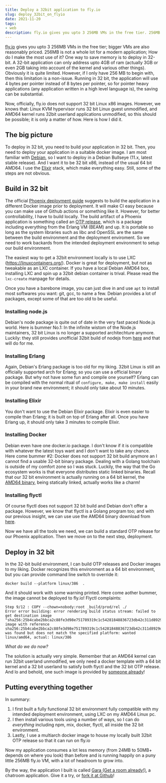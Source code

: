 ```yaml
---
title: Deploy a 32bit application to fly.io
slug: deploy_32bit_on_flyio
date: 2021-11-20
tags:
- web
description: fly.io gives you upto 3 256MB VMs in the free tier. 256MB is not a whole lot for a modern application; How to make the most use of it? You may want to deploy in 32 bit. 
---
```


[fly.io](https://fly.io) gives you upto 3 256MB VMs in the free tier; bigger VMs are also reasonably priced. 256MB is not a whole lot for a modern application; How do I make the most use of it? One way to save memory is to deploy in 32-bit. A 32-bit application can only address upto 4GB of ram (actually 3GB or even 2GB taking into account of the kernel and various other things). Obviously it is quite limited. However, if I only have 256 MB to begin with, then this limitation is a non-issue. Running in 32 bit, the application will use 4 bytes per pointer instead of 8 bytes per pointer, so for pointer heavy applications (any application written in a high level language is), the saving can be substantial.

Now, officially, fly.io does not support 32 bit Linux x86 images. However, we knows that: Linux KVM hypervisor runs 32 bit Linux guest unmodified, and AMD64 kernel runs 32bit userland applications unmodified, so this should be possible; it is only a matter of how. Here is how I did it.

## The big picture

To deploy in 32 bit, you need to build your application in 32 bit. Then, you need to deploy your application in a suitable docker image. I am most familiar with [Debian](https://Debian.org), so I want to deploy in a Debian Bullseye (11.x, latest stable release). And I want it to be 32 bit x86, instead of the usual 64 bit AMD64. I use the [Elixir](https://elixir-lang.org/) stack, which make everything easy. Still, some of the steps are not obvious.

## Build in 32 bit

The official [Phoenix deployment guide](https://hexdocs.pm/phoenix/releases.html#containers) suggests to build the application in a different Docker image prior to deployment. It will make CI easy because you can make use of Github actions or something like it. However, for better controllability, I have to build locally. The build artifact of a Phoenix application is something called an [OTP release](https://elixir-lang.org/getting-started/mix-otp/config-and-releases.html), which is a package including everything from the Erlang VM (BEAM) and up. It is portable so long as the system libraries such as libc and OpenSSL are the same between the build environment and the deployment enviroment. So we need to work backards from the intended deployment environment to setup our build environment.

The easiest way to get a 32bit environment locally is to use LXC (https://linuxcontainers.org/). Docker is great for deployment, but not as tweakable as an LXC container. If you have a local Debian AMD64 box, installing LXC and spin up a 32bit debian container is trival. Please read the `lxc-create` manpage for details.

Once you have a barebone image, you can just dive in and use `apt` to install most softwares you want: git, gcc, to name a few. Debian provides a lot of packages, except some of that are too old to be useful.

### Installing node.js

Debian's node package is quite out of date in the very fast paced Node.js world. Here is bummer No.1: In the infinite wistom of the Node.js maintainers, 32 bit Linux is no longer a supported architechture anymore. Luckily: they still provides unofficial 32bit build of nodejs from [here](https://unofficial-builds.nodejs.org/download/release/v16.13.0/) and that will do for me.

### Installing Erlang

Again, Debian's Erlang package is too old for my liking. 32bit Linux is still an officially supported arch for Erlang; so you can use a official binary package. But why not have some fun and compile one yourself? Erlang can be compiled with the normal ritual of `configure, make, make install` easily in your brand new environment; it should only take about 10 minutes.

### Installing Elixir

You don't want to use the Debian Elixir package. Elixir is even easier to compile than Erlang; it is built  on top of Erlang after all. Once you have Erlang up, it should only take 3 minutes to compile Elixir.

### Installing Docker

Debian even have one docker.io package. I don't know if it is compatible with whatever the latest toys want and I don't want to take any chance. Here come bummer #2: Docker does not support 32 bit build anymore an I cannot find a usable 32-bit binary package. Dealing with a Golang toolchain is outside of my comfort zone so I was stuck. Luckily, the way that the Go ecosystem works is that everyone distributes static linked binaries. Recall that our 32 bit environment is actually running on a 64 bit kernel, the [AMD64 binary](https://download.docker.com/linux/static/stable/), being statically linked, actually works like a charm!

### Installing flyctl

Of course flyctl does not support 32 bit build and Debian don't offer a package. However, we know that flyctl is a Golang program too; and with our previous insight, we can use use the AMD64 binary download from [here](https://github.com/superfly/flyctl/releases).


Now we have all the tools we need, we can build a standard OTP release for our Phoenix application. Then we move on to the next step, deployment.

## Deploy in 32 bit

In the 32-bit build environment, I can build OTP releases and Docker images to my liking. Docker recognizes this environment as a 64 bit environment, but you can provide command line switch to override it:

```
docker build --platform linux/386  .
```

And it should work with some warning printed. Here come aother bummer, the image cannot be deployed to fly.io! Flyctl complaints:

```
Step 9/12 : COPY --chown=nobody:root _build/prod/rel ./
Error error building: error rendering build status stream: failed to get destination image "sha256:25b4cabe2bbca2c88fe3d98e751789319c1c54281848836723db42c311d8929d":
image with reference sha256:25b4cabe2bbca2c88fe3d98e751789319c1c54281848836723db42c311d8929d
was found but does not match the specified platform: wanted linux/amd64, actual: linux/386

```

_What do we do now?_

The solution is actually very simple. Remember that an AMD64 kernel can run 32bit userland unmodified, we only need a docker template with a 64 bit kernel and a 32 bit userland to satisfy both flyctl and the 32 bit OTP release. And lo and behold, one such image is provided by [someone already](https://hub.docker.com/r/multiarch/debian-debootstrap)!

## Putting everything together

In summary:

1. I first built a fully functional 32 bit environment fully compatible with my intended deployment environment, using LXC on my AMD64 Linux pc.
1. I then install various tools using a number of ways, so I can do _everything_ including npm, mix, docker, flyctl, all inside the 32 bit environment.
1. Lastly, I use a multiarch docker image to house my locally built 32bit OTP release so that it can run on fly.io

Now my application consumes a lot less memory (from 24MB to 50MB+ depends on where you look) than before and is running happily on a puny little 256MB fly.io VM, with a lot of headroom to grow into.

By the way, the application I built is called [Gara (Get a room already!)](https://gara.fly.dev), a chatroom application. Give it a try, or [fork it at Github](https://github.com/derek-zhou/gara)!
